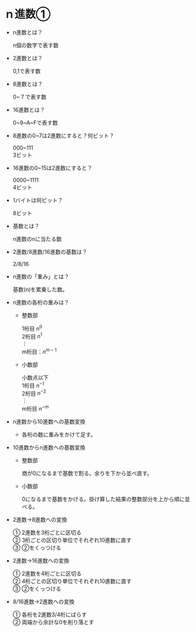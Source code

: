 # ｎ進数①

-  n進数とは？  

    n個の数字で表す数

- 2進数とは？  

    0,1で表す数

- 8進数とは？  
    
    0~７で表す数

- 16進数とは？  
    
    0~9~A~Fで表す数

- 8進数の0~7は2進数にすると？何ビット？  
    
    000~111  
    3ビット

- 16進数の0~15は2進数にすると？  
    
    0000~1111  
    4ビット

- 1バイトは何ビット？  
    
    8ビット

- 基数とは？  
    
    n進数のnに当たる数

- 2進数/8進数/16進数の基数は？  
    
    2/8/16

- n進数の「重み」とは？  
    
    基数(n)を累乗した数。

- n進数の各桁の重みは？  
    - 整数部  
            
        1桁目   $n^0$  
        2桁目   $n^1$  
        ︙  
        m桁目：$n^{m-1}$

    - 小数部

        小数点以下  
        1桁目   $n^{-1}$  
        2桁目   $n^{-2}$  
        ︙  
        m桁目   $n^{-m}$

- n進数から10進数への基数変換
    
    - 各桁の数に重みをかけて足す。

- 10進数からn進数への基数変換  

    - 整数部  
        
        商が0になるまで基数で割る。余りを下から並べ直す。 

    - 小数部  
    
        0になるまで基数をかける。掛け算した結果の整数部分を上から順に並べる。  

- 2進数→8進数への変換  

    ① 2進数を3桁ごとに区切る  
    ② 3桁ごとの区切り単位でそれぞれ10進数に直す  
    ③ ②をくっつける  

- 2進数→16進数への変換  

    ① 2進数を4桁ごとに区切る  
    ② 4桁ごとの区切り単位でそれぞれ10進数に直す  
    ③ ②をくっつける  


- 8/16進数→2進数への変換

    ① 各桁を2進数3/4桁にばらす  
    ② 両端から余計な0を削り落とす  
